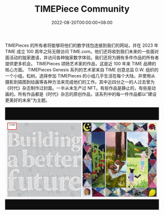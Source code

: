 ﻿---
title: "TIMEPiece Community"
description: "TIMEPieces 是来自 TIME 的一项新的 NFT 社区计划。 这一下降包括来自一群令人难以置信的艺术家的 NFT."
date: 2022-08-20T00:00:00+08:00
lastmod: 2022-08-20T00:00:00+08:00
draft: false
authors: ["boogArno"]
featuredImage: "timepiece-community.png"
tags: ["Collectibles","TIMEPiece Community"]
categories: ["nfts"]
nfts: ["Collectibles"]
blockchain: "ETH"
website: "https://time.com/"
twitter: "https://twitter.com/time"
discord: ""
telegram: ""
github: ""
youtube: ""
twitch: ""
facebook: ""
instagram: "https://www.instagram.com/time/"
reddit: ""
medium: ""
steam: ""
gitbook: ""
googleplay: ""
appstore: ""
status: "Live"
weight: 
lightgallery: true
toc: true
pinned: false
recommend: false
recommend1: false
---
TIMEPieces 的所有者将能够将他们的数字钱包连接到我们的网站，并在 2023 年 TIME 成立 100 周年之际无限访问 TIME.com。他们还将收到我们未来的一些面对面活动的独家邀请，并访问各种独家数字体验。我们还将为拥有多件作品的所有者提供更多机会。
TIMEPieces 颂扬艺术家的作品，这是近 100 年来 TIME 品牌的核心方面。
TIMEPieces Genesis 系列的艺术家来自 TIME 创意总监 D.W. 组织的一个小组。松树。选择参加 TIMEPieces 的小组几乎生活在每个大陆，并使用从摄影到插图到绘画等各种方法来完成他们的工作。其中近四分之一的人过去曾为《时代》杂志制作过封面。一半从未生产过 NFT。有些作品是静止的，有些是动画的。所有作品都是《时代》杂志的原创作品，该系列中的每一件作品都以“建设更美好的未来”为主题。

![timepiececommunity-dapp-collectibles-ethereum-image3_c450607f035961426123d85ca1ce0de2](timepiececommunity-dapp-collectibles-ethereum-image3_c450607f035961426123d85ca1ce0de2.png)